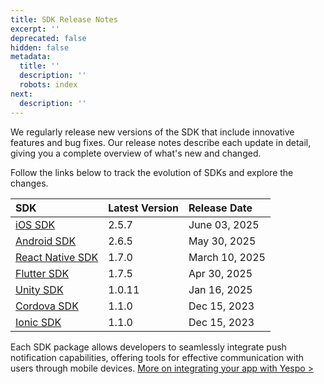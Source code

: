```yaml
---
title: SDK Release Notes
excerpt: ''
deprecated: false
hidden: false
metadata:
  title: ''
  description: ''
  robots: index
next:
  description: ''
---
```

We regularly release new versions of the SDK that include innovative features and bug fixes. Our release notes describe each update in detail, giving you a complete overview of what's new and changed.

Follow the links below to track the evolution of SDKs and explore the changes.

| SDK                                                                           | Latest Version | Release Date   |
| :---------------------------------------------------------------------------- | :------------- | :------------- |
| [iOS SDK](https://docs.yespo.io/page/ios-sdk-release-notes)                   | 2.5.7          | June 03, 2025  |
| [Android SDK](https://docs.yespo.io/page/android-sdk-release-notes)           | 2.6.5          | May 30, 2025   |
| [React Native SDK](https://docs.yespo.io/page/react-native-sdk-release-notes) | 1.7.0          | March 10, 2025 |
| [Flutter SDK](https://docs.yespo.io/page/flutter-sdk-release-notes)           | 1.7.5          | Apr 30, 2025   |
| [Unity SDK](https://docs.yespo.io/page/unity-sdk-release-notes)               | 1.0.11         | Jan 16, 2025   |
| [Cordova SDK](https://docs.yespo.io/page/cordova-sdk-release-notes)           | 1.1.0          | Dec 15, 2023   |
| [Ionic SDK](https://docs.yespo.io/page/ionic-sdk-release-notes)               | 1.1.0          | Dec 15, 2023   |

Each SDK package allows developers to seamlessly integrate push notification capabilities, offering tools for effective communication with users through mobile devices. [More on integrating your app with Yespo >](https://docs.yespo.io/reference/integrating-your-app-with-reteno)
